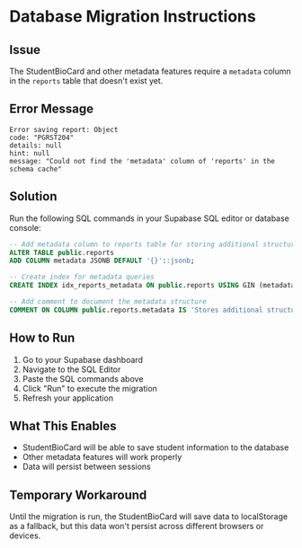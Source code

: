 # Database Migration Instructions

## Issue
The StudentBioCard and other metadata features require a `metadata` column in the `reports` table that doesn't exist yet.

## Error Message
```
Error saving report: Object
code: "PGRST204"
details: null
hint: null
message: "Could not find the 'metadata' column of 'reports' in the schema cache"
```

## Solution
Run the following SQL commands in your Supabase SQL editor or database console:

```sql
-- Add metadata column to reports table for storing additional structured data
ALTER TABLE public.reports 
ADD COLUMN metadata JSONB DEFAULT '{}'::jsonb;

-- Create index for metadata queries
CREATE INDEX idx_reports_metadata ON public.reports USING GIN (metadata);

-- Add comment to document the metadata structure
COMMENT ON COLUMN public.reports.metadata IS 'Stores additional structured metadata including student bio information';
```

## How to Run
1. Go to your Supabase dashboard
2. Navigate to the SQL Editor
3. Paste the SQL commands above
4. Click "Run" to execute the migration
5. Refresh your application

## What This Enables
- StudentBioCard will be able to save student information to the database
- Other metadata features will work properly
- Data will persist between sessions

## Temporary Workaround
Until the migration is run, the StudentBioCard will save data to localStorage as a fallback, but this data won't persist across different browsers or devices.